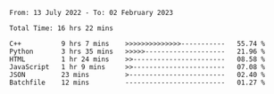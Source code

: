 <!--START_SECTION:waka-->

```text
From: 13 July 2022 - To: 02 February 2023

Total Time: 16 hrs 22 mins

C++          9 hrs 7 mins    >>>>>>>>>>>>>>-----------   55.74 %
Python       3 hrs 35 mins   >>>>>--------------------   21.96 %
HTML         1 hr 24 mins    >>-----------------------   08.58 %
JavaScript   1 hr 9 mins     >>-----------------------   07.08 %
JSON         23 mins         >------------------------   02.40 %
Batchfile    12 mins         -------------------------   01.27 %
```

<!--END_SECTION:waka-->

<!---
yvanlok/yvanlok is a ✨ special ✨ repository because its `README.md` (this file) appears on your GitHub profile.
You can click the Preview link to take a look at your changes.
--->
